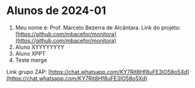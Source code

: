 # Alunos de 2024-01

1. Meu nome é: Prof. Marcelo Bezerra de Alcântara. Link do projeto:  [https://github.com/mbacefor/monitora](https://github.com/mbacefor/monitora)
2. Aluno XYYYYYYYY
3. Aluno XPPT
4. Teste merge

Link grupo ZAP:  [https://chat.whatsapp.com/KY7Rit8Hf8uFE3IO58o5Xd](https://chat.whatsapp.com/KY7Rit8Hf8uFE3IO58o5Xd)
